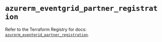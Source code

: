 # `azurerm_eventgrid_partner_registration`

Refer to the Terraform Registry for docs: [`azurerm_eventgrid_partner_registration`](https://registry.terraform.io/providers/hashicorp/azurerm/4.45.0/docs/resources/eventgrid_partner_registration).
